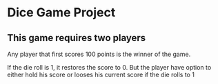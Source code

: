 # Dice Game Project

## This game requires two players

<p>Any player that first scores 100 points is the winner of the game.</p>
<p>If the die roll is 1, it restores the score to 0. But the player have option to either hold his score or looses his current score if the die rolls to 1</p>
